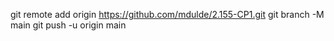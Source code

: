 git remote add origin https://github.com/mdulde/2.155-CP1.git
git branch -M main
git push -u origin main